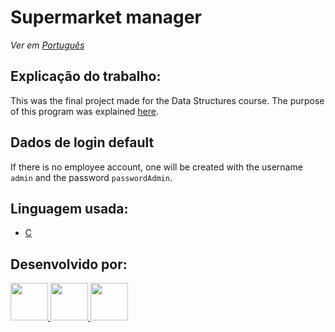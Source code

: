 # Supermarket manager

*Ver em [Português](https://github.com/DiogoMarques2003/GestorSupermecado)* 

## Explicação do trabalho:
This was the final project made for the Data Structures course.
The purpose of this program was explained [here](https://github.com/DiogoMarques2003/GestorSupermecado/blob/master/enunciado.pdf).

## Dados de login default
If there is no employee account, one will be created with the username `admin` and the password `passwordAdmin`.

## Linguagem usada:
* [C](https://devdocs.io/c/)

## Desenvolvido por:
<a href="https://github.com/DiogoMarques2003"><img width="60" src="https://github.com/DiogoMarques2003.png" />
<a href="https://github.com/ludgeromiguel"><img width="60" src="https://github.com/ludgeromiguel.png" />
<a href="https://github.com/TerritorialBreak5"><img width="60" src="https://github.com/TerritorialBreak5.png" />